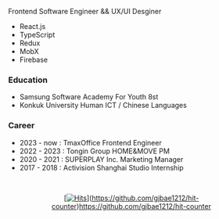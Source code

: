 Frontend Software Engineer && UX/UI Desginer
- React.js
- TypeScript
- Redux
- MobX
- Firebase


### Education
- Samsung Software Academy For Youth 8st
- Konkuk University Human ICT / Chinese Languages 

### Career
- 2023 - now : TmaxOffice Frontend Engineer
- 2022 - 2023 : Tongin Group HOME&MOVE PM 
- 2020 - 2021 : SUPERPLAY Inc. Marketing Manager
- 2017 - 2018 : Activision Shanghai Studio Internship
<br>

<div align=center>
  
[[![Hits](https://hits.seeyoufarm.com/api/count/incr/badge.svg?url=https%3A%2F%2Fgithub.com%2FHOONY-LEE%2Fhit-counter&count_bg=%2379C83D&title_bg=%23555555&icon=&icon_color=%23E7E7E7&title=hits&edge_flat=false)](https://hits.seeyoufarm.com)](https://github.com/gjbae1212/hit-counter)https://github.com/gjbae1212/hit-counter

</div>


